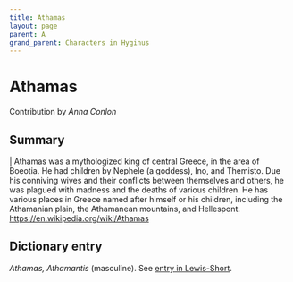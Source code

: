 ```yaml
---
title: Athamas
layout: page
parent: A
grand_parent: Characters in Hyginus
---
```



# Athamas


Contribution by *Anna Conlon*


## Summary

| Athamas was a mythologized king of central Greece, in the area of Boeotia. He had children by Nephele (a goddess), Ino, and Themisto. Due his conniving wives and their conflicts between themselves and others, he was plagued with madness and the deaths of various children. He has various places in Greece named after himself or his children, including the Athamanian plain, the Athamanean mountains, and Hellespont. <https://en.wikipedia.org/wiki/Athamas>


## Dictionary entry

*Athamas, Athamantis* (masculine). See [entry in Lewis-Short](http://folio2.furman.edu/lewis-short/index.html?urn=urn:cite2:hmt:ls.markdown:n4239).